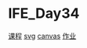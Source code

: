 # IFE_Day34
[课程](http://ife.baidu.com/course/detail/id/55)
[svg](https://shenhailin.github.io/IFE_Day34/step1.svg)
[canvas](https://shenhailin.github.io/IFE_Day34/canvas.html)
[作业](https://shenhailin.github.io/IFE_Day34/table.html/)
